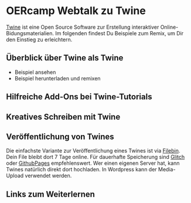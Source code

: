 # OERcamp Webtalk zu Twine

[Twine](https://twinery.org) ist eine Open Source Software zur Erstellung interaktiver Online-Bidungsmaterialien. Im folgenden findest Du Beispiele zum Remix, um Dir den Einstieg zu erleichtern.

## Überblick über Twine als Twine

* Beispiel ansehen
* Beispiel herunterladen und remixen

## Hilfreiche Add-Ons bei Twine-Tutorials

## Kreatives Schreiben mit Twine

## Veröffentlichung von Twines

Die einfachste Variante zur Veröffentlichung eines Twines ist via [Filebin](https://filebin.net/). Dein File bleibt dort 7 Tage online.
Für dauerhafte Speicherung sind [Glitch](https://glitch.com) oder [GithubPages](https://github.com) empfehlenswert.
Wer einen eigenen Server hat, kann Twines natürlich direkt dort hochladen. In Wordpress kann der Media-Upload verwendet werden.

## Links zum Weiterlernen


